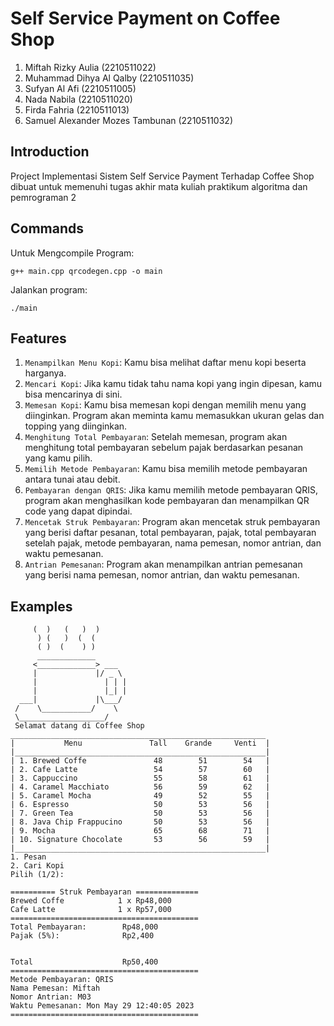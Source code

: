 Self Service Payment on Coffee Shop
===================================
1. Miftah Rizky Aulia               (2210511022)
2. Muhammad Dihya Al Qalby          (2210511035)
3. Sufyan Al Afi                    (2210511005)
4. Nada Nabila                      (2210511020)
5. Firda Fahria                     (2210511013)
6. Samuel Alexander Mozes Tambunan  (2210511032)

Introduction
------------

Project Implementasi Sistem Self Service Payment Terhadap Coffee Shop dibuat untuk memenuhi tugas akhir mata kuliah praktikum algoritma dan pemrograman 2

Commands
------------

Untuk Mengcompile Program:
```
g++ main.cpp qrcodegen.cpp -o main
```
Jalankan program:
```
./main
```

Features
--------

1. ``Menampilkan Menu Kopi``: Kamu bisa melihat daftar menu kopi beserta harganya.
2. ``Mencari Kopi``: Jika kamu tidak tahu nama kopi yang ingin dipesan, kamu bisa mencarinya di sini.
3. ``Memesan Kopi``: Kamu bisa memesan kopi dengan memilih menu yang diinginkan. Program akan meminta kamu memasukkan ukuran gelas dan topping yang diinginkan.
4. ``Menghitung Total Pembayaran``: Setelah memesan, program akan menghitung total pembayaran sebelum pajak berdasarkan pesanan yang kamu pilih.
5. ``Memilih Metode Pembayaran``: Kamu bisa memilih metode pembayaran antara tunai atau debit.
6. ``Pembayaran dengan QRIS``: Jika kamu memilih metode pembayaran QRIS, program akan menghasilkan kode pembayaran dan menampilkan QR code yang dapat dipindai.
7. ``Mencetak Struk Pembayaran``: Program akan mencetak struk pembayaran yang berisi daftar pesanan, total pembayaran, pajak, total pembayaran setelah pajak, metode pembayaran, nama pemesan, nomor antrian, dan waktu pemesanan.
8. ``Antrian Pemesanan``: Program akan menampilkan antrian pemesanan yang berisi nama pemesan, nomor antrian, dan waktu pemesanan.

Examples
--------

```
     (  )   (   )  )
      ) (   )  (  (
      ( )  (    ) )
      _____________
     <_____________> ___
     |             |/ _ \
     |               | | |
     |               |_| |
  ___|             |\___/
 /    \___________/    \
 \___________________/   
 Selamat datang di Coffee Shop
_________________________________________________________
|           Menu               Tall    Grande     Venti  |
|________________________________________________________|
| 1. Brewed Coffe               48        51        54   |
| 2. Cafe Latte                 54        57        60   |    
| 3. Cappuccino                 55        58        61   |
| 4. Caramel Macchiato          56        59        62   |  
| 5. Caramel Mocha              49        52        55   |
| 6. Espresso                   50        53        56   |
| 7. Green Tea                  50        53        56   |
| 8. Java Chip Frappucino       50        53        56   |
| 9. Mocha                      65        68        71   |
| 10. Signature Chocolate       53        56        59   |
|________________________________________________________|
1. Pesan
2. Cari Kopi
Pilih (1/2): 
```
```
========== Struk Pembayaran ==============
Brewed Coffe            1 x Rp48,000
Cafe Latte              1 x Rp57,000
==========================================
Total Pembayaran:        Rp48,000
Pajak (5%):              Rp2,400


Total                    Rp50,400
==========================================
Metode Pembayaran: QRIS
Nama Pemesan: Miftah
Nomor Antrian: M03
Waktu Pemesanan: Mon May 29 12:40:05 2023
==========================================
